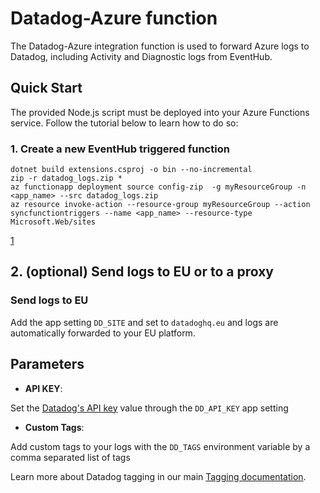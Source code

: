 # Datadog-Azure function

The Datadog-Azure integration function is used to forward Azure logs to Datadog, including Activity and Diagnostic logs from EventHub.

## Quick Start

The provided Node.js script must be deployed into your Azure Functions service. Follow the tutorial below to learn how to do so:

### 1. Create a new EventHub triggered function

```
dotnet build extensions.csproj -o bin --no-incremental
zip -r datadog_logs.zip *
az functionapp deployment source config-zip  -g myResourceGroup -n <app_name> --src datadog_logs.zip
az resource invoke-action --resource-group myResourceGroup --action syncfunctiontriggers --name <app_name> --resource-type Microsoft.Web/sites
```
[1]

## 2. (optional) Send logs to EU or to a proxy

### Send logs to EU

Add the app setting `DD_SITE` and set to `datadoghq.eu` and logs are automatically forwarded to your EU platform.

## Parameters

- **API KEY**:

Set the [Datadog's API key](https://app.datadoghq.com/account/settings#api) value through the `DD_API_KEY` app setting

- **Custom Tags**:

Add custom tags to your logs with the `DD_TAGS` environment variable by a comma separated list of tags

Learn more about Datadog tagging in our main [Tagging documentation](https://docs.datadoghq.com/tagging/).

[1]: https://docs.microsoft.com/en-us/azure/azure-functions/deployment-zip-push#cli
